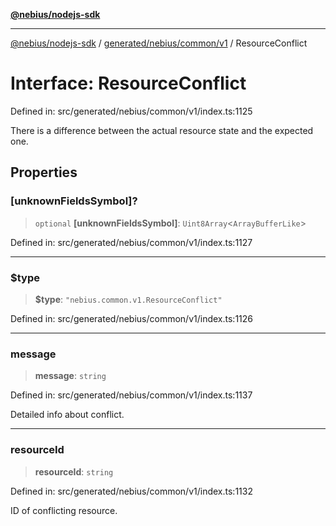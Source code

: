 [**@nebius/nodejs-sdk**](../../../../../README.md)

---

[@nebius/nodejs-sdk](../../../../../README.md) / [generated/nebius/common/v1](../README.md) / ResourceConflict

# Interface: ResourceConflict

Defined in: src/generated/nebius/common/v1/index.ts:1125

There is a difference between the actual resource state and the expected one.

## Properties

### \[unknownFieldsSymbol\]?

> `optional` **\[unknownFieldsSymbol\]**: `Uint8Array`\<`ArrayBufferLike`\>

Defined in: src/generated/nebius/common/v1/index.ts:1127

---

### $type

> **$type**: `"nebius.common.v1.ResourceConflict"`

Defined in: src/generated/nebius/common/v1/index.ts:1126

---

### message

> **message**: `string`

Defined in: src/generated/nebius/common/v1/index.ts:1137

Detailed info about conflict.

---

### resourceId

> **resourceId**: `string`

Defined in: src/generated/nebius/common/v1/index.ts:1132

ID of conflicting resource.

